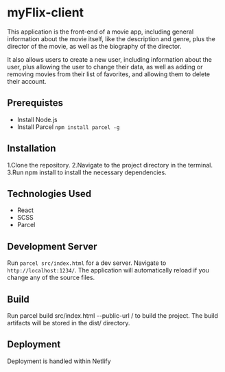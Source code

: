 # myFlix-client
This application is the front-end of a movie app, including general information about the movie itself, like the description and genre, plus the director of the movie, as well as the biography of the director.

It also allows users to create a new user, including information about the user, plus allowing the user to change their data, as well as adding or removing movies from their list of favorites, and allowing them to delete their account.

## Prerequistes
- Install Node.js
- Install Parcel `npm install parcel -g`

## Installation
1.Clone the repository.
2.Navigate to the project directory in the terminal.
3.Run npm install to install the necessary dependencies.

## Technologies Used
- React
- SCSS
- Parcel

## Development Server
Run `parcel src/index.html` for a dev server. Navigate to `http://localhost:1234/`. The application will automatically reload if you change any of the source files.

## Build
Run parcel build src/index.html --public-url / to build the project. The build artifacts will be stored in the dist/ directory.

## Deployment
Deployment is handled within Netlify